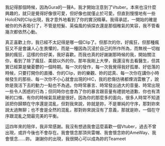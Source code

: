 我記得那個時候，因為Gura的一聲A，我才開始注意到了Vtuber。本來也沒什麼興趣的，就只是覺得好像很可愛，但好像也就僅止於可愛。但直到慢慢地有一些HoloEN的Clip出現，我才意外地看到了你的實況精華。我得承認，一開始的確是被你的外表吸引了，不管是短髮、英倫風的偵探衣還是那個稚氣的笑容，我不管看幾次都依然心動。

真正喜歡上你，我已經不太記得是哪一個Clip了。但那次的你，好瘋狂，但那種瘋狂又不是會讓人心生畏懼的，而是一種因為沉浸於自己的所作所為，而無視一切枷鎖的瘋狂，這樣的你好美，我好喜歡。而我也真的好謝謝那時候的我，開始關注你，看到了除了瘋狂、美貌以外的你。那年我剛上大學，我還沒有去看醫生，但其實已經算是蠻憂鬱的一個時期。每一次的發作，每一次我覺得我好孤單、好低落的時候，只要打開你的直播、你的Clip，妳的樂觀、妳的認真、每一次你在講你小時候發生的那些、每一次你不小心就會出現的HIC，我的悲傷彷彿都煙消雲散了，說妳是我活下去的動力一點也不為過。你時常暴言、時常發出過大的音量、時常出現一些令人困惑的行為；但同時你也會為了你的暴言跟音量有禮貌地道歉、你也有清晰的口條、有你的時候氣氛總是很好。因為你的那麼多的面向，很多人時常不知道該把你歸類在守序還是混亂，但對我來說，妳就是妳，不是單純的守序，那對妳來說太過無聊；也不會是全然的混亂，那對妳來說沒有了意義，那就是妳，一個在守序跟混亂之間最完美的平衡。

這四年來的陪伴，我非常感謝。我沒有想過我會這麼喜歡一個Vtuber，過去不曾出現，或許今後也不會存在。我會懷念那頂貝雷帽、我會懷念妳的AmeWay、我會懷念......妳。
謝謝你的出現，我很開心可以成為妳的Teameet